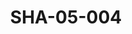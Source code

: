 ---
pid: SHA-05-004
title: SHA-05-004
language: ar
collection: شرحبيل احمد
original_label: 
rights: شرحبيل احمد
location_of_original: شرحبيل احمد
photographer_or_studio: 
scanned_from: photograph 10.7 by 16.2
_date: 1960s
location: 
description: شرحبيل احمد وحسن سروجي في طائرة
additional_notes: 
permission_display: 'yes'
on_server: 'no'
on_website: 'no'
permalink: "/archive/ar/sha-05-004.html"
layout: photo-page
---